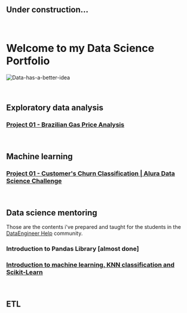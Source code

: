 ## Under construction...

<br>


# Welcome to my Data Science Portfolio
![Data-has-a-better-idea](https://github.com/lucas-mdsena/portfolio/assets/93884007/ac8e9249-bf94-40bc-8d89-ae09f97d671c)

<br>

## Exploratory data analysis
### [Project 01 - Brazilian Gas Price Analysis](https://github.com/lucas-mdsena/gas_price_analysis)

<br>

## Machine learning
### [Project 01 - Customer's Churn Classification | Alura Data Science Challenge](https://github.com/lucas-mdsena/churn_classification)

<br>

## Data science mentoring
Those are the contents i've prepared and taught for the students in the [DataEngineer Help](https://www.linkedin.com/company/dataengineerhelp/) community.
### Introduction to Pandas Library [almost done]
### [Introduction to machine learning, KNN classification and Scikit-Learn](https://github.com/lucas-mdsena/lesson-intro-ml-knn/tree/main)

<br>

## ETL


